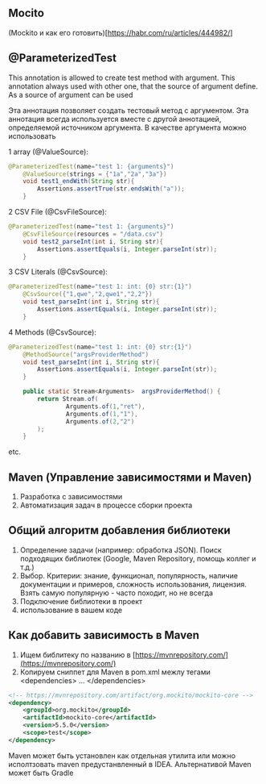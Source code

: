 ## Mocito

(Mockito и как его готовить)[https://habr.com/ru/articles/444982/]


##  @ParameterizedTest

This annotation is allowed to create test method with argument. This annotation always used with other one, that the source of argument define. As a source of argument can be used

Эта аннотация позволяет создать тестовый метод с аргументом. Эта аннотация всегда используется вместе с другой аннотацией, определяемой источником аргумента. В качестве аргумента можно использовать

1  array (@ValueSource):

```java
@ParameterizedTest(name="test 1: {arguments}")
    @ValueSource(strings = {"1a","2a","3a"})
    void test1_endWith(String str){
        Assertions.assertTrue(str.endsWith("a"));
    }
```


2  CSV File (@CsvFileSource):

```java
@ParameterizedTest(name="test 1: {arguments}")
    @CsvFileSource(resources = "/data.csv")
    void test2_parseInt(int i, String str){
        Assertions.assertEquals(i, Integer.parseInt(str));
    }
```


3  CSV Literals (@CsvSource):

```java
@ParameterizedTest(name="test 1: int: {0} str:{1}")
    @CsvSource({"1,qwe","2,qwe1","2,2"})
    void test_parseInt(int i, String str){
        Assertions.assertEquals(i, Integer.parseInt(str));
    }
```
 

4  Methods (@CsvSource):

```java
@ParameterizedTest(name="test 1: int: {0} str:{1}")
    @MethodSource("argsProviderMethod")
    void test_parseInt(int i, String str){
        Assertions.assertEquals(i, Integer.parseInt(str));
    }

    public static Stream<Arguments>  argsProviderMethod() {
        return Stream.of(
                Arguments.of(1,"ret"),
                Arguments.of(1,"1"),
                Arguments.of(2,"2")
        );
    }
```

etc.


## Maven (Управление зависимостями и Maven)

1. Разработка с зависимостями
2. Автоматизация задач в процессе сборки проекта


## Общий алгоритм добавления библиотеки

1. Определение задачи (например: обработка JSON). Поиск подходящих библиотек (Google, Maven Repository, помощь коллег и т.д.)
3. Выбор. Критерии: знание, функционал, популярность, наличие документации и примеров, сложность использования, лицензия. 
Взять самую популярную - часто походит, но не всегда
4. Подключение библиотеки в проект
5. использование в вашем коде

## Как добавить зависимость в Maven

1. Ищем библитеку по названию в [https://mvnrepository.com/](https://mvnrepository.com/)
2. Копируем сниппет для Maven в pom.xml  межлу тегами   \<dependencies> ...  \</dependencies>

```xml
<!-- https://mvnrepository.com/artifact/org.mockito/mockito-core -->
<dependency>
    <groupId>org.mockito</groupId>
    <artifactId>mockito-core</artifactId>
    <version>5.5.0</version>
    <scope>test</scope>
</dependency>
```

Maven может быть установлен как отдельная утилита или можно исполтзовать maven предустанвленный в IDEA. 
Альтернативой Maven может быть Gradle
 
 

